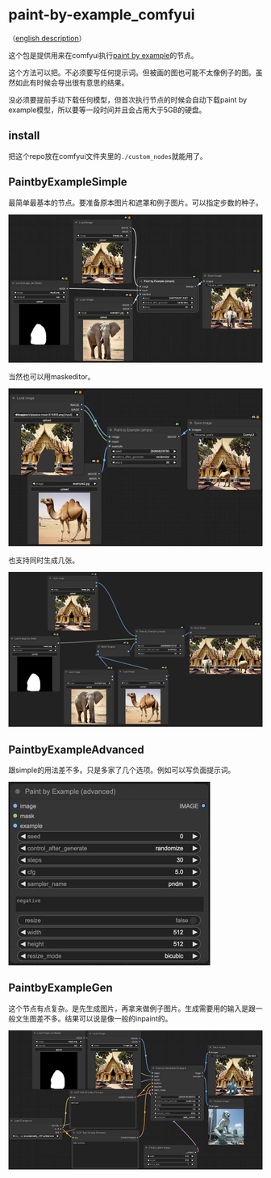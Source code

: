 # paint-by-example_comfyui

（[english description](https://github-com.translate.goog/phyblas/paint-by-example_comfyui?_x_tr_sl=zh-CN&_x_tr_tl=en&_x_tr_hl=zh-CN)）

这个包是提供用来在comfyui执行[paint by example](https://github.com/Fantasy-Studio/Paint-by-Example)的节点。

这个方法可以把。不必须要写任何提示词。但被画的图也可能不太像例子的图。虽然如此有时候会导出很有意思的结果。

没必须要提前手动下载任何模型，但首次执行节点的时候会自动下载paint by example模型，所以要等一段时间并且会占用大于5GB的硬盘。


## install

把这个repo放在comfyui文件夹里的`./custom_nodes`就能用了。


## PaintbyExampleSimple

最简单最基本的节点。要准备原本图片和遮罩和例子图片。可以指定步数的种子。

![workflow1.jpg](workflow1.jpg)

当然也可以用maskeditor。

![workflow2.jpg](workflow2.jpg)

也支持同时生成几张。

![workflow3.jpg](workflow3.jpg)


## PaintbyExampleAdvanced

跟simple的用法差不多。只是多家了几个选项。例如可以写负面提示词。

![workflow4.jpg](workflow4.jpg)

## PaintbyExampleGen

这个节点有点复杂。是先生成图片，再拿来做例子图片。生成需要用的输入是跟一般文生图差不多。结果可以说是像一般的inpaint的。

![workflow5.jpg](workflow5.jpg)